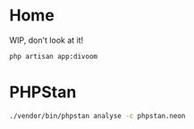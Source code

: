 # Home

WIP, don't look at it!

```bash
php artisan app:divoom
```

# PHPStan
```bash
./vendor/bin/phpstan analyse -c phpstan.neon
```

